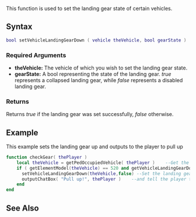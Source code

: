 This function is used to set the landing gear state of certain vehicles.

Syntax
------

``` lua
bool setVehicleLandingGearDown ( vehicle theVehicle, bool gearState )
```

### Required Arguments

-   **theVehicle:** The vehicle of which you wish to set the landing gear state.
-   **gearState:** A bool representing the state of the landing gear. *true* represents a collapsed landing gear, while *false* represents a disabled landing gear.

### Returns

Returns *true* if the landing gear was set successfully, *false* otherwise.

Example
-------

This example sets the landing gear up and outputs to the player to pull up

``` lua
function checkGear( thePlayer )
    local theVehicle = getPedOccupiedVehicle( thePlayer )    --Get the players vehicle
    if ( getElementModel(theVehicle) == 520 and getVehicleLandingGearDown( theVehicle ) == true) then --if the vehicle is a hydra, and the landing gear is down
      setVehicleLandingGearDown(theVehicle,false) --Set the landing gear up
      outputChatBox( "Pull up!", thePlayer )    --and tell the player to pull up.
    end
end
```

See Also
--------
